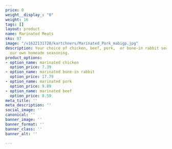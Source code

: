 ```yaml
---
price: 0
weight__display_: "0"
weight: 16
tags: []
layout: product
name: Marinated Meats
sku: 87
image: "/v1622131728/kartchners/Marinated_Pork_mabigp.jpg"
description: Your choice of chicken, beef, pork,  or bone-in rabbit seasoned with
  our own homeade seasoning.
product_options:
- option_name: marinated chicken
  option_price: 7.39
- option_name: marinated bone-in rabbit
  option_price: 17.79
- option_name: marinated pork
  option_price: 9.89
- option_name: marinated beef
  option_price: 8.59
meta_title: ''
meta_description: ''
social_image: ''
canonical: ''
banner_image: ''
banner_format: ''
banner_class: ''
banner_alt: ''

---
```

